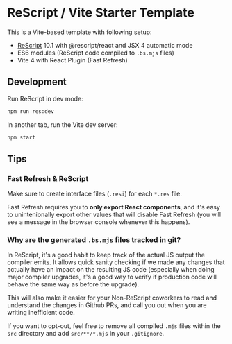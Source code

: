 # ReScript / Vite Starter Template

This is a Vite-based template with following setup:

- [ReScript](https://rescript-lang.org) 10.1 with @rescript/react and JSX 4 automatic mode
- ES6 modules (ReScript code compiled to `.bs.mjs` files)
- Vite 4 with React Plugin (Fast Refresh)

## Development

Run ReScript in dev mode:

```sh
npm run res:dev
```

In another tab, run the Vite dev server:

```sh
npm start
```

## Tips

### Fast Refresh & ReScript

Make sure to create interface files (`.resi`) for each `*.res` file.

Fast Refresh requires you to **only export React components**, and it's easy to unintenionally export other values that will disable Fast Refresh (you will see a message in the browser console whenever this happens).

### Why are the generated `.bs.mjs` files tracked in git?

In ReScript, it's a good habit to keep track of the actual JS output the compiler emits. It allows quick sanity checking if we made any changes that actually have an impact on the resulting JS code (especially when doing major compiler upgrades, it's a good way to verify if production code will behave the same way as before the upgrade).

This will also make it easier for your Non-ReScript coworkers to read and understand the changes in Github PRs, and call you out when you are writing inefficient code.

If you want to opt-out, feel free to remove all compiled `.mjs` files within the `src` directory and add `src/**/*.mjs` in your `.gitignore`.
